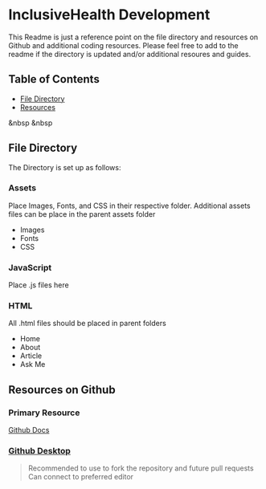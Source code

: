 # InclusiveHealth Development 
This Readme is just a reference point on the file directory and resources on Github and additional coding resources. Please feel free to add to the readme if the directory is updated and/or additional resoures and guides. 

## Table of Contents 

- [File Directory](#file-directory)
- [Resources](#resources-on-github)

&nbsp 
&nbsp 

## File Directory 
The Directory is set up as follows:

### Assets 
Place Images, Fonts, and CSS in their respective folder. Additional assets files can be place in the parent assets folder
- Images  
- Fonts 
- CSS 

### JavaScript 
Place .js files here 
### HTML 
All .html files should be placed in parent folders 
- Home
- About 
- Article 
- Ask Me

## Resources on Github 

### Primary Resource 
[Github Docs](https://docs.github.com/en)

### [Github Desktop](https://desktop.github.com/)
>Recommended to use to fork the repository and future pull requests 
>Can connect to preferred editor
